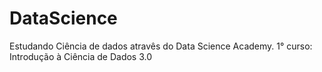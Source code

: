 # DataScience
Estudando Ciência de dados atravês do Data Science Academy.
1° curso: Introdução à Ciência de Dados 3.0
